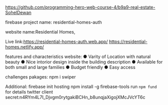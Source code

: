 https://github.com/programming-hero-web-course-4/b9a9-real-estate-SohelDewan

firebase project name: residential-homes-auth

website name:Residential Homes,

Live link:https://residential-homes-auth.web.app/
 https://residential-homes.netlify.app/

 features and characteristics website:
 ● Varity of Location with natural beauty
 ● Nice intorior design inside the building description
 ● Available for both small and large families
 ● Budget friendly 
 ● Easy access
 
challenges pakages: npm i swiper

Additional:
firebase init hosting 
npm install -g firebase-tools 
run `npm fund` for details
twitter client secret:n4RYm4L7I_Djvgm0rytgakiBCHn_b8unqjaXigojXMcJVcYT6c
